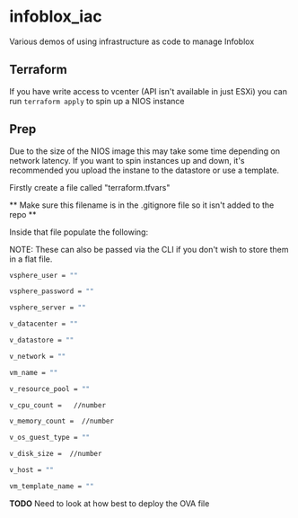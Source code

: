 # infoblox_iac
Various demos of using infrastructure as code to manage Infoblox 

## Terraform

If you have write access to vcenter (API isn't available in just ESXi) you can run `terraform apply` to spin up a NIOS instance

## Prep

Due to the size of the NIOS image this may take some time depending on network latency.
If you want to spin instances up and down, it's recommended you upload the instane to the datastore or use a template.

Firstly create a file called "terraform.tfvars"

** Make sure this filename is in the .gitignore file so it isn't added to the repo **

Inside that file populate the following:

NOTE: These can also be passed via the CLI if you don't wish to store them in a flat file.

```bash
vsphere_user = ""

vsphere_password = ""

vsphere_server = ""

v_datacenter = ""

v_datastore = ""

v_network = ""

vm_name = ""

v_resource_pool = ""

v_cpu_count =   //number

v_memory_count =  //number

v_os_guest_type = "" 

v_disk_size =  //number

v_host = ""

vm_template_name = ""
```

**TODO** Need to look at how best to deploy the OVA file 